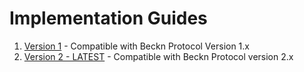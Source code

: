 # Implementation Guides

1. [Version 1](./v1-EOS/) - Compatible with Beckn Protocol Version 1.x
2. [Version 2 - LATEST](./v2/) - Compatible with Beckn Protocol version 2.x

